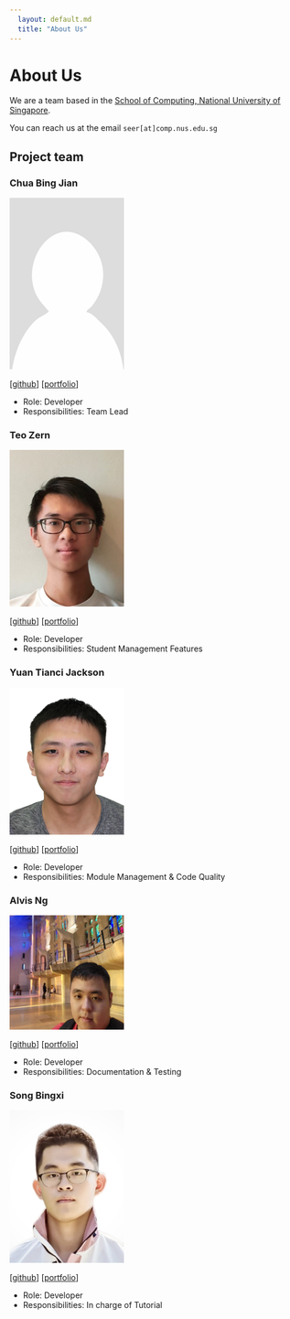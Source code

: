 ```yaml
---
  layout: default.md
  title: "About Us"
---
```


# About Us

We are a team based in the [School of Computing, National University of Singapore](http://www.comp.nus.edu.sg).

You can reach us at the email `seer[at]comp.nus.edu.sg`

## Project team

### Chua Bing Jian

<img src="images/cbj252.png" width="200px">

[[github](https://github.com/cbj252)]
[[portfolio](team/cbj252.md)]

* Role: Developer
* Responsibilities: Team Lead

### Teo Zern

<img src="images/teozern1.png" width="200px">

[[github](http://github.com/teozern1)]
[[portfolio](team/teozern1.md)]

* Role: Developer
* Responsibilities: Student Management Features

### Yuan Tianci Jackson

<img src="images/jacksonyuan256.png" width="200px">

[[github](http://github.com/jacksonyuan256)] [[portfolio](team/jackson.md)]

* Role: Developer
* Responsibilities: Module Management & Code Quality

### Alvis Ng

<img src="images/supermii2.png" width="200px">

[[github](http://github.com/supermii2)]
[[portfolio](team/supermii2.md)]

* Role: Developer
* Responsibilities: Documentation & Testing

### Song Bingxi

<img src="images/propene-dan.png" width="200px">

[[github](http://github.com/propene-dan)]
[[portfolio](team/propene-dan.md)]

* Role: Developer
* Responsibilities: In charge of Tutorial
